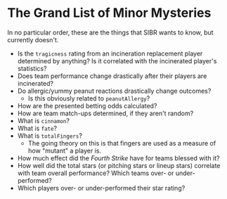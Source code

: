 # The Grand List of Minor Mysteries

In no particular order, these are the things that SIBR wants to know, but currently doesn't.

- Is the `tragicness` rating from an incineration replacement player determined by anything? Is it correlated with the incinerated player's statistics?
- Does team performance change drastically after their players are incinerated?
- Do allergic/yummy peanut reactions drastically change outcomes?
  - Is this obviously related to `peanutAllergy`?
- How are the presented betting odds calculated?
- How are team match-ups determined, if they aren't random?
- What is `cinnamon`?
- What is `fate`?
- What is `totalFingers`?
  - The going theory on this is that fingers are used as a measure of how "mutant" a player is.
- How much effect did the *Fourth Strike* have for teams blessed with it?
- How well did the total stars (or pitching stars or lineup stars) correlate with team overall performance? Which teams over- or under-performed?
- Which players over- or under-performed their star rating?

